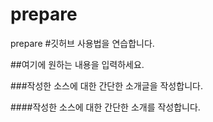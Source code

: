 # prepare
prepare
#깃허브 사용법을 연습합니다.

##여기에 원하는 내용을 입력하세요.

###작성한 소스에 대한 간단한 소개글을 작성합니다.

####작성한 소스에 대한 간단한 소개를 작성합니다.


